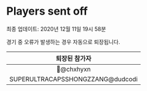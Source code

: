 # Players sent off
최종 업데이트: 2020년 12월 11일 19시 58분


경기 중 오류가 발생하는 경우 자동으로 퇴장됩니다.


| 퇴장된 참가자 |
|:---:|
| 👑@chxhyxn |
| SUPERULTRACAPSSHONGZZANG@dudcodi |
